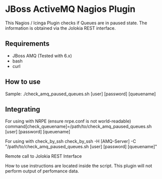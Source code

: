 # JBoss ActiveMQ Nagios Plugin
This Nagios / Icinga Plugin checks if Queues are in paused state. The information is obtained via the Jolokia REST interface.

## Requirements
- JBoss AMQ (Tested with 6.x)
- bash
- curl

## How to use
Sample:
  ./check_amq_paused_queues.sh [user] [password] [queuename]
 
 ## Integrating
 For using with NRPE (ensure nrpe.conf is not world-readable)
   command[check_queuename]=/path/to/check_amq_paused_queues.sh [user] [password] [queuename]
 
 For using with check_by_ssh
   check_by_ssh -H [AMQ-Server] -C "/path/to/check_amq_paused_queues.sh [user] [password] [queuename]"
 
Remote call to Jolokia REST Interface


How to use instructions are located inside the script. This plugin will not perform output of perfomance data.
